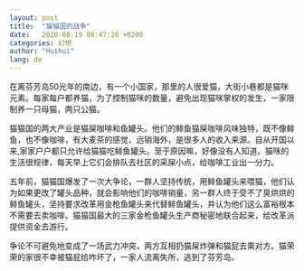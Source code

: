 ```yaml
---
layout: post
title:  "猫猫国的战争"
date:   2020-08-19 08:47:20 +0200
categories: 幻想
author: "Huihui"
lang: de
---
```

在离芬芳岛50光年的南边，有一个小国家，那里的人很爱猫，大街小巷都是猫咪元素。每家每户都养猫，为了控制猫咪的数量，避免出现猫咪掌权的发生，一家限制养一只母猫，两只公猫。

猫猫国的两大产业是猫屎咖啡和鱼罐头。他们的鲱鱼猫屎咖啡风味独特，既不像鲱鱼，也不像咖啡，有大麦茶的感觉，远销海外，是很多人的收入来源。自从开国以来,家家户户都只允许给猫猫吃鲱鱼罐头。至于原因嘛，好像没有人知道。猫咪的生活很规律，每天早上它们会排队去社区的采屎小点，给咖啡工业出一分力。

五年前，猫猫国爆发了一次大争论，一群人坚持传统，用鲱鱼罐头来喂猫，他们认为如果更改了罐头品种，就会影响他们的咖啡销量，另一群人终于受不了臭烘烘的鲱鱼罐头，坚持要求改革用金枪鱼罐头来代替鲱鱼罐头，并认为他们这么富裕根本不需要去卖咖啡。猫猫国最大的三家金枪鱼罐头生产商秘密地联合起来，给改革派提供资金去游行。

争论不可避免地变成了一场武力冲突，两方互相扔猫屎炸弹和猫屁去熏对方。猫荣荣的家很不幸被猫屁给咋坏了，一家人流离失所，逃到了芬芳岛。
